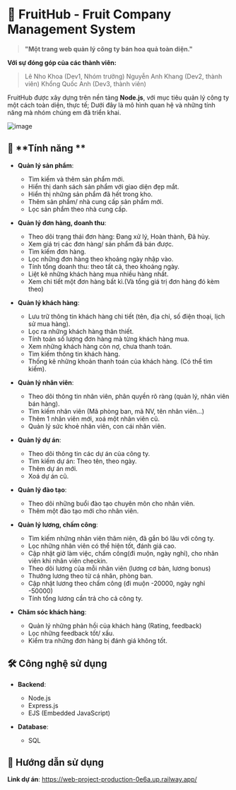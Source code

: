 # 🍇 **FruitHub** - Fruit Company Management System

> **"Một trang web quản lý công ty bán hoa quả toàn diện."**


**Với sự đóng góp của các thành viên:**
> Lê Nho Khoa (Dev1, Nhóm trưởng)
> Nguyễn Anh Khang (Dev2, thành viên)
> Khổng Quốc Anh (Dev3, thành viên)

FruitHub được xây dựng trên nền tảng **Node.js**, với mục tiêu quản lý công ty một cách toàn diện, thực tế; Dưới đây là mô hình quan hệ và những tính năng mà nhóm chúng em đã triển khai.

![image](https://github.com/user-attachments/assets/71a2fecc-d695-4f46-9bdb-bec74763a5cc)


## 🌟 **Tính năng **

- **Quản lý sản phẩm**:  
  - Tìm kiếm và thêm sản phẩm mới.
  - Hiển thị danh sách sản phẩm với giao diện đẹp mắt.
  - Hiển thị những sản phẩm đã hết trong kho.
  - Thêm sản phẩm/ nhà cung cấp sản phẩm mới.
  - Lọc sản phẩm theo nhà cung cấp.
 
- **Quản lý đơn hàng, doanh thu**:  
  - Theo dõi trạng thái đơn hàng: Đang xử lý, Hoàn thành, Đã hủy.
  - Xem giá trị các đơn hàng/ sản phẩm đã bán được.
  - Tìm kiếm đơn hàng.
  - Lọc những đơn hàng theo khoảng ngày nhập vào.
  - Tính tổng doanh thu: theo tất cả, theo khoảng ngày.
  - Liệt kê những khách hàng mua nhiều hàng nhất.
  - Xem chi tiết một đơn hàng bất kì.(Và tổng giá trị đơn hàng đó kèm theo)

- **Quản lý khách hàng**:  
  - Lưu trữ thông tin khách hàng chi tiết (tên, địa chỉ, số điện thoại, lịch sử mua hàng).  
  - Lọc ra những khách hàng thân thiết.
  - Tính toán số lượng đơn hàng mà từng khách hàng mua.
  - Xem những khách hàng còn nợ, chưa thanh toán.
  - Tìm kiếm thông tin khách hàng.
  - Thống kê những khoản thanh toán của khách hàng. (Có thể tìm kiếm).

- **Quản lý nhân viên**:  
  - Theo dõi thông tin nhân viên, phân quyền rõ ràng (quản lý, nhân viên bán hàng).
  - Tìm kiếm nhân viên (Mã phòng ban, mã NV, tên nhân viên...)
  - Thêm 1 nhân viên mới, xoá một nhân viên cũ.
  - Quản lý sức khoẻ nhân viên, con cái nhân viên.
 
- **Quản lý dự án**:
  - Theo dõi thông tin các dự án của công ty.
  - Tìm kiếm dự án: Theo tên, theo ngày.
  - Thêm dự án mới.
  - Xoá dự án cũ.
    
- **Quản lý đào tạo**:
  - Theo dõi những buổi đào tạo chuyên môn cho nhân viên.
  - Thêm một đào tạo mới cho nhân viên.
    
- **Quản lý lương, chấm công**:
  - Tìm kiếm những nhân viên thâm niên, đã gắn bó lâu với công ty.
  - Lọc những nhân viên có thể hiện tốt, đánh giá cao.
  - Cập nhật giờ làm việc, chấm công(đi muộn, ngày nghỉ), cho nhân viên khi nhân viên checkin.
  - Theo dõi lương của mỗi nhân viên (lương cơ bản, lương bonus)
  - Thưởng lương theo từ cá nhân, phòng ban.
  - Cập nhật lương theo chấm công (đi muộn -20000, ngày nghỉ -50000)
  - Tính tổng lương cần trả cho cả công ty.
    
- **Chăm sóc khách hàng**:  
  - Quản lý những phản hồi của khách hàng (Rating, feedback) 
  - Lọc những feedback tốt/ xấu.
  - Kiểm tra những đơn hàng bị đánh giá không tốt.

## 🛠️ **Công nghệ sử dụng**

- **Backend**:  
  - Node.js  
  - Express.js
  - EJS (Embedded JavaScript)  

- **Database**:  
  - SQL 

## 🚀 **Hướng dẫn sử dụng**
**Link dự án**: https://web-project-production-0e6a.up.railway.app/



